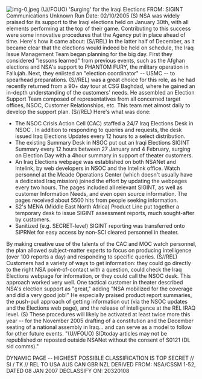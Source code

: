 ![img-0.jpeg](img-0.jpeg)
(U//FOUO) 'Surging' for the Iraqi Elections
FROM: SIGINT Communications
Unknown
Run Date: 02/10/2005
(S) NSA was widely praised for its support to the Iraqi elections held on January 30th, with all elements performing at the top of their game. Contributing to this success were some innovative procedures that the Agency put in place ahead of time. Here's how it came about:
(S//REL) In the latter half of December, as it became clear that the elections would indeed be held on schedule, the Iraq Issue Management Team began planning for the big day. First they considered "lessons learned" from previous events, such as the Afghan elections and NSA's support to PHANTOM FURY, the military operation in Fallujah. Next, they enlisted an "election coordinator" -- USMC -- to spearhead preparations.
(S//REL) was a great choice for this role, as he had recently returned from a 90+ day tour at CSG Baghdad, where he gained an in-depth understanding of the customers' needs. He assembled an Election Support Team composed of representatives from all concerned target offices, NSOC, Customer Relationships, etc. This team met almost daily to develop the support plan.
(S//REL) Here's what was done:

- The NSOC Crisis Action Cell (CAC) staffed a 24/7 Iraq Elections Desk in NSOC . In addition to responding to queries and requests, the desk issued Iraq Elections Updates every 12 hours to a select distribution.
- The existing Summary Desk in NSOC put out an Iraqi Elections SIGINT Summary every 12 hours between 27 January and 4 February, surging on Election Day with a 4hour summary in support of theater customers.
- An Iraq Elections webpage was established on both NSANet and Intelink, by web developers in NSOC and the Intelink office. Watch personnel at the Meade Operations Center (which doesn't usually have a dedicated Iraq mission) joined the effort by updating the webpages every two hours. The pages included all relevant SIGINT, as well as customer Information Needs, and even open source information. The pages received about 5500 hits from people seeking information.
- S2's MENA (Middle East North Africa) Product Line put together a temporary desk to issue SIGINT assessment reports, much sought-after by customers.
- Sanitized (e.g. SECRET-level) SIGINT reporting was transferred onto SIPRNet for easy access by non-SCI cleared personnel in theater.

By making creative use of the talents of the CAC and MOC watch personnel, the plan allowed subject-matter experts to focus on producing intelligence (over 100 reports a day) and responding to specific queries.
(S//REL) Customers had a variety of ways to get information: they could go directly to the right NSA point-of-contact with a question, could check the Iraq Elections webpage for information, or they could call the NSOC desk. This approach worked very well. One tactical customer in theater described NSA's election support as "great," adding "NSA mobilized for the coverage and did a very good job!" He especially praised product report summaries, the push-pull approach of getting information out (via the NSOC updates and the Elections web page), and the release of intelligence at the REL IRAQ level.
(S) These procedures will likely be activated at least twice more this year -- for the November 2005 drafting of a constitution and the December seating of a national assembly in Iraq... and can serve as a model to follow for other future events.
"(U//FOUO) SIDtoday articles may not be republished or reposted outside NSANet without the consent of S0121 (DL sid comms)."

DYNAMIC PAGE -- HIGHEST POSSIBLE CLASSIFICATION IS TOP SECRET // SI / TK // REL TO USA AUS CAN GBR NZL DERIVED FROM: NSA/CSSM 1-52, DATED 08 JAN 2007 DECLASSIFY ON: 20320108
